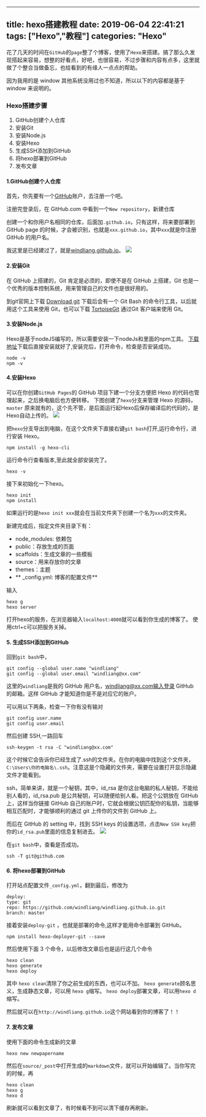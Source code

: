 
---
title: hexo搭建教程
date: 2019-06-04 22:41:21
tags: ["Hexo","教程"]
categories: "Hexo"
---
花了几天的时间在`GitHub`的`page`整了个博客，使用了`Hexo`来搭建。搞了那么久发现搭起来容易，想整的好看点，好吧，也很容易，不过步骤和内容有点多，这里就做了个整合当做备忘，也给看到的有缘人一点点的帮助。

因为我用的是 window 其他系统没用过也不知道，所以以下的内容都是基于 window 来说明的。
### Hexo搭建步骤
1. GitHub创建个人仓库
2. 安装Git
3. 安装Node.js
4. 安装Hexo
5. 生成SSH添加到GitHub
6. 将hexo部署到GitHub
7. 发布文章

#### 1.GitHub创建个人仓库
首先，你先要有一个[GitHub](https://github.com)账户，去注册一个吧。

注册完登录后，在 GitHub.com 中看到一个`New repository`，新建仓库

创建一个和你用户名相同的仓库，后面加`.github.io`，只有这样，将来要部署到 GitHub page 的时候，才会被识别，也就是`xxx.github.io`，其中`xxx`就是你注册 GitHub 的用户名。

我这里是已经建过了，就是[windliang.github.io](https://windliang.github.io)。
![](https://raw.githubusercontent.com/windliang/windliang.github.io/hexo/source/_posts/hexo%E6%90%AD%E5%BB%BA%E6%95%99%E7%A8%8B/2.jpg)

#### 2.安装Git
在 GitHub 上搭建的，Git 肯定是必须的，即使不是在 GitHub 上搭建，Git 也是一个优秀的版本控制系统，用来管理自己的文件也是很好用的。

到git官网上下载 [Download git](https://gitforwindows.org/) 下载后会有一个 Git Bash 的命令行工具，以后就用这个工具来使用 Git，也可以下载 [TortoiseGit](https://tortoisegit.org/download/) 通过Git 客户端来使用 Git。
#### 3.安装Node.js
Hexo是基于nodeJS编写的，所以需要安装一下nodeJs和里面的npm工具。
[下载地址](https://nodejs.org/en/download/)下载后直接安装就好了,安装完后，打开命令，检查是否安装成功。
```
node -v
npm -v
```
#### 4.安装Hexo
可以在你创建`GitHub Pages`的 GitHub 项目下建一个分支方便把 Hexo 的代码也管理起来，之后换电脑后也方便转移。
下图创建了`hexo`分支来管理 Hexo 的源码，`master` 原来就有的，这个先不管，是后面运行起Hexo后保存编译后的代码的，是Hexo自动上传的。
![](https://raw.githubusercontent.com/windliang/windliang.github.io/hexo/source/_posts/hexo%E6%90%AD%E5%BB%BA%E6%95%99%E7%A8%8B/1.jpg)

把`hexo`分支导出到电脑，在这个文件夹下直接右键`git bash`打开,运行命令行，进行安装 Hexo。

```
npm install -g hexo-cli
```
运行命令行查看版本,至此就全部安装完了。
```
hexo -v
```
接下来初始化一下hexo。
```
hexo init
npm install
```
如果运行的是`hexo init xxx`就会在当前文件夹下创建一个名为`xxx`的文件夹。

新建完成后，指定文件夹目录下有：
* node_modules: 依赖包
* public：存放生成的页面
* scaffolds：生成文章的一些模板
* source：用来存放你的文章
* themes：主题
* ** _config.yml: 博客的配置文件**

输入
```
hexo g
hexo server
```
打开hexo的服务，在浏览器输入`localhost:4000`就可以看到你生成的博客了。
使用ctrl+c可以把服务关掉。
#### 5. 生成SSH添加到GitHub
回到`git bash`中，
```
git config --global user.name "windliang"
git config --global user.email "windliang@xx.com"
```
这里的`windliang`是我的 GitHub 用户名，windliang@xx.com输入登录 GitHub 的邮箱。这样 GitHub 才能知道你是不是对应它的账户。

可以用以下两条，检查一下你有没有输对
```
git config user.name
git config user.email
```
然后创建 SSH,一路回车
```
ssh-keygen -t rsa -C "windliang@xx.com"
```
这个时候它会告诉你已经生成了.ssh的文件夹。在你的电脑中找到这个文件夹，`C:\Users\你的电脑名\.ssh`。注意这是个隐藏的文件夹，需要在设置打开显示隐藏文件才能看到。

ssh，简单来讲，就是一个秘钥，其中，id_rsa 是你这台电脑的私人秘钥，不能给别人看的，id_rsa.pub 是公共秘钥，可以随便给别人看。把这个公钥放在 GitHub 上，这样当你链接 GitHub 自己的账户时，它就会根据公钥匹配你的私钥，当能够相互匹配时，才能够顺利的通过 git 上传你的文件到 GitHub 上。

而后在 GitHub 的 setting 中，找到 SSH keys 的设置选项，点击`New SSH key`把你的`id_rsa.pub`里面的信息复制进去。
![](https://raw.githubusercontent.com/windliang/windliang.github.io/hexo/source/_posts/hexo%E6%90%AD%E5%BB%BA%E6%95%99%E7%A8%8B/3.jpg)

在`git bash`中，查看是否成功。
```
ssh -T git@github.com
```
#### 6. 将hexo部署到GitHub
打开站点配置文件`_config.yml`，翻到最后，修改为
```
deploy:
type: git
repo: https://github.com/windliang/windliang.github.io.git
branch: master
```
接着安装`deploy-git` ，也就是部署的命令,这样才能用命令部署到 GitHub。
```
npm install hexo-deployer-git --save
```
然后使用下面 3 个命令，以后修改文章后也是运行这几个命令
```
hexo clean
hexo generate
hexo deploy
```
其中 `hexo clean`清除了你之前生成的东西，也可以不加。
`hexo generate`顾名思义，生成静态文章，可以用 `hexo g`缩写。
`hexo deploy`部署文章，可以用`hexo d`缩写。

然后就可以在`http://windliang.github.io`这个网站看到你的博客了！！
#### 7. 发布文章
使用下面的命令生成新的文章
```
hexo new newpapername
```
然后在`source/_post`中打开生成的`markdown`文件，就可以开始编辑了。当你写完的时候，再
```
hexo clean
hexo g
hexo d
```
刷新就可以看到文章了，有时候看不到可以清下缓存再刷新。